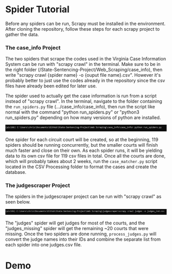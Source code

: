 # Spider Tutorial

Before any spiders can be run, Scrapy must be installed in the environment. After cloning the repository, follow these steps for each scrapy project to gather the data.

### The case_info Project

The two spiders that scrape the codes used in the Virginia Case Information System can be run with "scrapy crawl" in the terminal. Make sure to be in the right folder (/State-Sentencing-Project/Web_Scraping/case_info), then write "scrapy crawl {spider name} -o {ouput file name}.csv". However it's probably better to just use the codes already in the repository since the csv files have already been edited for later use.

The spider used to actually get the case information is run from a script instead of "scrapy crawl". In the terminal, navigate to the folder containing the `run_spiders.py` file (.../case_info/case_info), then run the script like normal with the command "python run_spiders.py" or "python3 run_spiders.py" depending on how many versions of python are installed. 

![run case spiders](images/run_spiders.PNG)

One spider for each circuit court will be created, so at the beginning, 119 spiders should be running concurrently, but the smaller courts will finish much faster and close on their own. As each spider runs, it will be yielding data to its own csv file for 119 csv files in total. Once all the courts are done, which will probably takes about 2 weeks, run the `case_matcher.py` script located in the CSV Processing folder to format the cases and create the database.

### The judgescraper Project

The spiders in the judgescraper project can be run with "scrapy crawl" as seen below. 

![run judge spiders](images/scrapy_crawl.PNG)

The "judges" spider will get judges for most of the courts, and the "judges_missing" spider will get the remaining ~20 courts that were missing. Once the two spiders are done running, `process_judges.py` will convert the judge names into their IDs and combine the separate list from each spider into one judges.csv file.

# Demo
